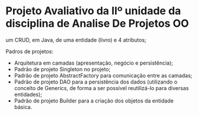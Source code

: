 # Projeto Avaliativo da IIº unidade da disciplina de Analise De Projetos OO

um CRUD, em Java, de uma entidade (livro) e 4 atributos;

Padros de projetos: 
* Arquitetura em camadas (apresentação, negócio e persistência);
* Padrão de projeto Singleton no projeto;
* Padrão de projeto AbstractFactory para comunicação entre as camadas;
* Padrão de projeto DAO para a persistência dos dados (utilizando o conceito de Generics, de forma a ser possível reutilizá-lo para diversas entidades);
* Padrão de projeto Builder para a criação dos objetos da entidade básica.
